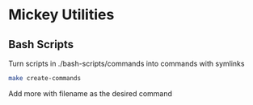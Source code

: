 # Mickey Utilities

## Bash Scripts

Turn scripts in ./bash-scripts/commands into commands with symlinks
```bash
make create-commands
```
Add more with filename as the desired command